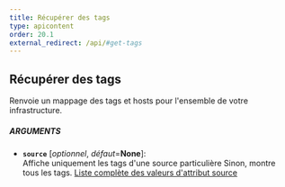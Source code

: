 ```yaml
---
title: Récupérer des tags
type: apicontent
order: 20.1
external_redirect: /api/#get-tags
---
```


## Récupérer des tags
Renvoie un mappage des tags et hosts pour l'ensemble de votre infrastructure.

##### ARGUMENTS
* **`source`** [*optionnel*, *défaut*=**None**]:  
    Affiche uniquement les tags d'une source particulière Sinon, montre tous les tags.
    [Liste complète des valeurs d'attribut source](/integrations/faq/list-of-api-source-attribute-value)